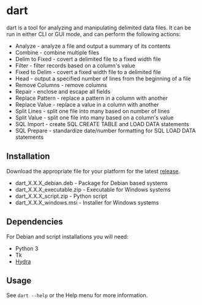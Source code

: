 # dart

dart is a tool for analyzing and manipulating delimited data files. It can be run in either CLI or GUI mode, and can perform the following actions:

 * Analyze - analyze a file and output a summary of its contents
 * Combine - combine multiple files
 * Delim to Fixed - covert a delimited file to a fixed width file
 * Filter - filter records based on a column's value
 * Fixed to Delim - covert a fixed width file to a delimited file
 * Head - output a specified number of lines from the beginning of a file
 * Remove Columns - remove columns
 * Repair - enclose and escape all fields
 * Replace Pattern - replace a pattern in a column with another
 * Replace Value - replace a value in a column with another
 * Split Lines - split one file into many based on number of lines
 * Split Value - split one file into many based on a column's value
 * SQL Import - create SQL CREATE TABLE and LOAD DATA statements
 * SQL Prepare - standardize date/number formatting for SQL LOAD DATA statements

## Installation

Download the appropriate file for your platform for the latest [release](release).

* dart_X.X.X_debian.deb - Package for Debian based systems
* dart_X.X.X_executable.zip - Executable for Windows systems
* dart_X.X.X_script.zip - Python script
* dart_X.X.X_windows.msi - Installer for Windows systems

## Dependencies

For Debian and script installations you will need:

 * Python 3
 * Tk
 * [Hydra](https://github.com/rweathers/Hydra)

## Usage

See ```dart --help``` or the Help menu for more information.
